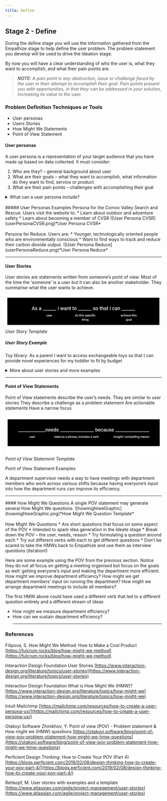 ```yaml
---
title: Define
---
```


## Stage 2 - Define

During the define stage you will use the information gathered from the Empathize stage to help define the user problem. 
The problem statement you develop will be used to drive the Ideation stage.


By now you will have a clear understanding of who the user is, what they want to accomplish, and what their pain points are.

> **_NOTE:_** _A pain point is any obstruction, issue or challenge faced by the user in their attempt to accomplish their goal. Pain points present you with opportunities, in that they can be addressed in your solution, increasing its value to the user._

### Problem Definition Techniques or Tools 
* User personas
* Users Stories
* How Might We Statements
* Point of View Statement

#### User personas
A user persona is a representation of your target audience that you have made up based on data collected. 
It must consider:
1. Who are they? – general background about user
2. What are their goals – what they want to accomplish, what information do they want to find, service or product
3. What are their pain points – challenges with accomplishing their goal

<details><summary>What can a user persona include?</summary>
<ul>
<li>Name</li>
<li>Picture</li>
<li>Quote</li>
<li>Short biography</li>
<li>Background</li>
<li>Needs</li>
<li>Goals or objectives</li>
<li>Pain points or challenges</li>
<li>Behaviours</li>
<li>Skills – communication, technological, or related to product</li>
<li>Products used</li>
<li>Demographics</li>
    </ul>
</details>
<br>
##### User Personas Examples
Persona for the Comox Valley Search and Rescue. Users visit the website to:
* Learn about outdoor and adventure safety
* Learn about becoming a member of CVSR
 ![User Persona CVSR](userPersonaCVSR.png)*User Persona CVSR*
<br>
<br>
Persona for Reduce. Users are:
* Younger, technologically oriented people who are environmentally conscious
* Want to find ways to track and reduce their carbon dioxide output.
![User Persona Reduce](userPersonaReduce.png)*User Persona Reduce*


<hr>

#### User Stories
User stories are statements written from someone’s point of view. Most of the time the ‘someone’ is a user but it can also be another stakeholder. They summarise what the user wants to achieve. 

![User StoryTemplate](userstoryTemplate.png)*User Story Template*
##### User Story Example

Toy library: As a parent I want to access exchangeable toys so that I can provide novel experiences for my toddler to fit by budget

<details><summary>More about user stories and more examples</summary>
Search and Rescue: As an outdoor adventure guide I want to learn about search and rescue guidelines and area-specific news to have safe group outings.

Reduce App: As a global citizen I want to be able to keep track of how much carbon dioxide I am producing so I be reassured that the steps I have been taking to help the environment have been working.

User stories are
<ul>
<li>informal </li>
<li>goal-oriented</li>
<li>written in natural language</li>
</ul>
User stories Do Not
<ul>
 	<li>Describe a software feature </li>
    <li>Explain how the goal will be achieved</li>
 </ul>
</details>
<hr>

#### Point of View Statements
Point of View statements describe the user’s needs. 
They are similar to user stories
They describe a challenge as a problem statement
Are actionable statements 
Have a narrow focus

![Point of View Statement Template](povTemplate.png)*Point of View Statement Template*

Point of View Statement Examples

A department supervisor needs a way to have meetings with department members who work across various shifts because having everyone’s input into how the department runs can improve its efficiency.

<hr>
#### How Might We Questions
A single POV statement may generate several How Might We questions. 
![howmightweGraphic](howmightweGraphic.png)*How Might We Question Template*
<br><br>
How Might We Questions 
* Are short questions that focus on some aspect of the POV
* Intended to spark idea generation in the Ideate stage
* Break down the POV – the user, needs, reason
* Try formulating a question around each
* Try out different verbs with each to get different questions
* Don’t be scared to take the HMWs back to Empathize and use them as interview questions (iteration!)


Here are some example using the POV from the previous section. Notice they do not all focus on getting a meeting organised but focus on the goals as well: getting everyone’s input and making the department more efficient.
How might we improve department efficiency?
How might we get department members’ input on running the department?
How might we arrange department meetings to include all members?

The first HMW above could have used a different verb that led to a different question entirely and a different stream of ideas
* How might we measure department efficiency?
* How can we sustain department efficiency?
<br><hr>

### References

Filipova, S. How Might We Method: How to Make a Cool Product
[https://fulcrum.rocks/blog/how-might-we-method](https://fulcrum.rocks/blog/how-might-we-method)

Interaction Design Foundation User Stories
[https://www.interaction-design.org/literature/topics/user-stories](https://www.interaction-design.org/literature/topics/user-stories)

Interaction Design Foundation What is How Might We (HMW)?
[https://www.interaction-design.org/literature/topics/how-might-we](https://www.interaction-design.org/literature/topics/how-might-we)

Intuit Mailchimp
[https://mailchimp.com/resources/how-to-create-a-user-persona-ux/](https://mailchimp.com/resources/how-to-create-a-user-persona-ux/)

Otakoyi Software Zhmikhov, Y. Point of view (POV) - Problem statement & How might we (HMW) questions
[https://otakoyi.software/blog/point-of-view-pov-problem-statement-how-might-we-hmw-questions](https://otakoyi.software/blog/point-of-view-pov-problem-statement-how-might-we-hmw-questions)

Perficient Design Thinking: How to Create Your POV (Part 4)
[https://blogs.perficient.com/2019/02/08/design-thinking-how-to-create-your-pov-part-4/](https://blogs.perficient.com/2019/02/08/design-thinking-how-to-create-your-pov-part-4/)

Rehkopf, M. User stories with examples and a template 
[https://www.atlassian.com/agile/project-management/user-stories](https://www.atlassian.com/agile/project-management/user-stories)





 

